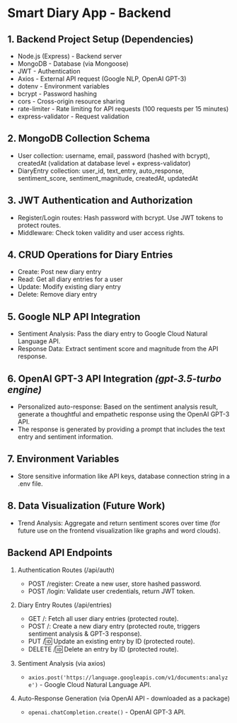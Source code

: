 # Smart Diary App - Backend

## 1. Backend Project Setup (Dependencies)
- Node.js (Express) - Backend server
- MongoDB - Database (via Mongoose)
- JWT - Authentication
- Axios - External API request (Google NLP, OpenAI GPT-3) 
- dotenv - Environment variables
- bcrypt - Password hashing
- cors - Cross-origin resource sharing
- rate-limiter - Rate limiting for API requests (100 requests per 15 minutes)
- express-validator - Request validation

## 2. MongoDB Collection Schema
- User collection: username, email, password (hashed with bcrypt), createdAt (validation at database level + express-validator)
- DiaryEntry collection: user_id, text_entry, auto_response, sentiment_score, sentiment_magnitude, createdAt, updatedAt

## 3. JWT Authentication and Authorization
- Register/Login routes: Hash password with bcrypt. Use JWT tokens to protect routes.
- Middleware: Check token validity and user access rights.

## 4. CRUD Operations for Diary Entries
- Create: Post new diary entry
- Read: Get all diary entries for a user
- Update: Modify existing diary entry
- Delete: Remove diary entry

## 5. Google NLP API Integration
- Sentiment Analysis: Pass the diary entry to Google Cloud Natural Language API.
- Response Data: Extract sentiment score and magnitude from the API response.

## 6. OpenAI GPT-3 API Integration *(gpt-3.5-turbo engine)*
- Personalized auto-response: Based on the sentiment analysis result, generate a thoughtful and empathetic response using the OpenAI GPT-3 API.
- The response is generated by providing a prompt that includes the text entry and sentiment information.

## 7. Environment Variables
- Store sensitive information like API keys, database connection string in a .env file.

## 8. Data Visualization (Future Work)
- Trend Analysis: Aggregate and return sentiment scores over time (for future use on the frontend visualization like graphs and word clouds).

## Backend API Endpoints
1. Authentication Routes (/api/auth)
   - POST /register: Create a new user, store hashed password.
   - POST /login: Validate user credentials, return JWT token.

2. Diary Entry Routes (/api/entries)
   - GET /: Fetch all user diary entries (protected route).
   - POST /: Create a new diary entry (protected route, triggers sentiment analysis & GPT-3 response).
   - PUT /:id: Update an existing entry by ID (protected route).
   - DELETE /:id: Delete an entry by ID (protected route).

3. Sentiment Analysis (via axios)
   - `axios.post('https://language.googleapis.com/v1/documents:analyze')` - Google Cloud Natural Language API.

4. Auto-Response Generation (via OpenAI API - downloaded as a package)
   - `openai.chatCompletion.create()` - OpenAI GPT-3 API.
